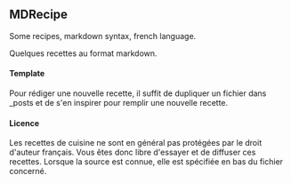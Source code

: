 ## MDRecipe

Some recipes, markdown syntax, french language.

Quelques recettes au format markdown.


#### Template
Pour rédiger une nouvelle recette, il suffit de dupliquer un fichier dans _posts et de s'en inspirer pour remplir une nouvelle recette.


#### Licence
Les recettes de cuisine ne sont en général pas protégées par le droit d'auteur français. Vous êtes donc libre d'essayer et de diffuser ces recettes. Lorsque la  source est connue, elle est spécifiée en bas du fichier concerné.

